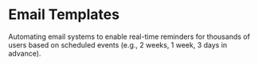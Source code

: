 # Email Templates
Automating email systems to enable real-time reminders for thousands of users based on scheduled events (e.g., 2 weeks, 1 week, 3 days in advance).
